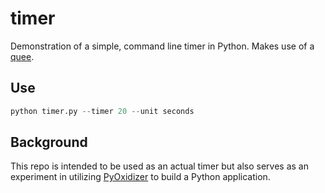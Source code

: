 # timer

Demonstration of a simple, command line timer in Python.  Makes use of a [quee](https://docs.python.org/3/library/collections.html#collections.deque).

## Use

```python
python timer.py --timer 20 --unit seconds
```

## Background

This repo is intended to be used as an actual timer but also serves as an experiment in utilizing [PyOxidizer](https://github.com/indygreg/PyOxidizer) to build a Python application.

